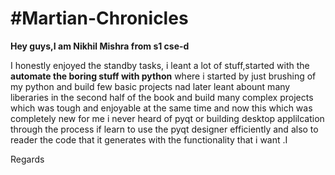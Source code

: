 # #Martian-Chronicles

**Hey guys,I am Nikhil Mishra from s1 cse-d** 


I honestly enjoyed the standby tasks, i leant a lot of stuff,started with the **automate the boring stuff with python** where i started by just brushing of my python and build few basic projects nad later leant abount many liberaries in the second half of the book and build many complex projects which was tough and enjoyable at the same time and now this which was completely new for me i never heard of pyqt or building desktop applilcation through the process if learn to use the pyqt designer efficiently and also to reader the code that it generates with the functionality that i want .I

Regards

